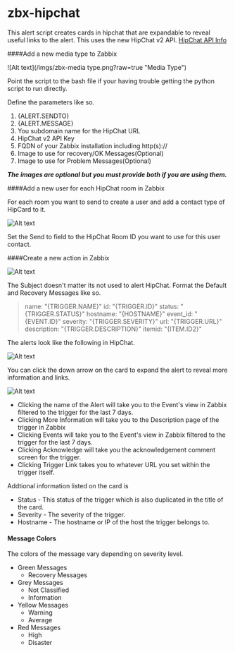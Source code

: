 # zbx-hipchat
This alert script creates cards in hipchat that are expandable to reveal useful links to the alert.
This uses the new HipChat v2 API. [HipChat API Info](https://developer.atlassian.com/hipchat/guide/hipchat-rest-api/api-access-tokens#APIaccesstokens-Usergeneratedtokens)

####Add a new media type to Zabbix

![Alt text](/imgs/zbx-media type.png?raw=true "Media Type")

Point the script to the bash file if your having trouble getting the python script to run directly.

Define the parameters like so.

1. {ALERT.SENDTO}
2. {ALERT.MESSAGE}
3. You subdomain name for the HipChat URL
4. HipChat v2 API Key
5. FQDN of your Zabbix installation including http(s)://
6. Image to use for recovery/OK Messages(Optional)
7. Image to use for Problem Messages(Optional)

**_The images are optional but you must provide both if you are using them._**

####Add a new user for each HipChat room in Zabbix

For each room you want to send to create a user and add a contact type of HipCard to it.

![Alt text](/imgs/media-send-to.png?raw=true "Send To Address")

Set the Send to field to the HipChat Room ID you want to use for this user contact.

####Create a new action in Zabbix

![Alt text](/imgs/zbx-action.png?raw=true "Action Messsage")

The Subject doesn't matter its not used to alert HipChat.
Format the Default and Recovery Messages like so.

>name: "{TRIGGER.NAME}"
>id: "{TRIGGER.ID}"
>status: "{TRIGGER.STATUS}"
>hostname: "{HOSTNAME}"
>event_id: "{EVENT.ID}"
>severity: "{TRIGGER.SEVERITY}"
>url: "{TRIGGER.URL}"
>description: "{TRIGGER.DESCRIPTION}"
>itemid: "{ITEM.ID2}"


The alerts look like the following in HipChat.

![Alt text](/imgs/alert-sml.png?raw=true "Alert Example")

You can click the down arrow on the card  to expand the alert to reveal more information and links.

![Alt text](/imgs/alert-lrg.png?raw=true "Expanded Alert Example")

* Clicking the name of the Alert will take you to the Event's view in Zabbix filtered to the trigger for the last 7 days.
* Clicking More Information will take you to the Description page of the trigger in Zabbix
* Clicking Events will take you to the Event's view in Zabbix filtered to the trigger for the last 7 days.
* Clicking Acknowledge will take you the acknowledgement comment screen for the trigger.
* Clicking Trigger Link takes you to whatever URL you set within the trigger itself.

Addtional information listed on the card is
* Status - This status of the trigger which is also duplicated in the title of the card.
* Severity - The severity of the trigger.
* Hostname - The hostname or IP of the host the trigger belongs to.

#### Message Colors
The colors of the message vary depending on severity level.

* Green Messages
  * Recovery Messages
* Grey Messages
  * Not Classified
  * Information
* Yellow Messages
  * Warning
  * Average
* Red Messages
  * High
  * Disaster
